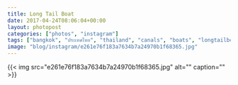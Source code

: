 ```yaml
---
title: Long Tail Boat
date: 2017-04-24T08:06:04+00:00
layout: photopost
categories: ["photos", "instagram"]
tags: ["bangkok", "ประเทศไทย", "thailand", "canals", "boats", "longtailboat", "กรุงเทพฯ", "khlongmon", "khlongmoncanal"]
image: "blog/instagram/e261e76f183a7634b7a24970b1f68365.jpg"
---
```


{{< img src="e261e76f183a7634b7a24970b1f68365.jpg" alt="" caption="" >}}



